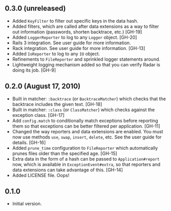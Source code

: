 ## 0.3.0 (unreleased)

  - Added `KeyFilter` to filter out specific keys in the data hash.
  - Added filters, which are called after data extensions as a way
    to filter out information (passwords, shorten backtrace, etc.) [GH-19]
  - Added `LoggerReporter` to log to any `Logger` object. [GH-20]
  - Rails 3 integration. See user guide for more information.
  - Rack integration. See user guide for more information. [GH-13]
  - Added `IoReporter` to log to any `IO` object.
  - Refinements to `FileReporter` and sprinkled logger statements around.
  - Lightweight logging mechanism added so that you can verify Radar is doing
    its job. [GH-9]

## 0.2.0 (August 17, 2010)

  - Built in matcher: `:backtrace` (or `BacktraceMatcher`) which checks that
    the backtrace includes the given text. [GH-18]
  - Built in matcher: `:class` (or `ClassMatcher`) which checks against the
    exception class. [GH-17]
  - Add `config.match` to conditionally match exceptions before reporting
    them so that exceptions can be better filtered per application. [GH-11]
  - Changed the way reporters and data extensions are enabled. You must now
    use methods `use`, `swap`, `insert`, `delete`, etc. See the user guide
    for details. [GH-16]
  - Added `prune_time` configuration to `FileReporter` which automatically prunes
    files older than the specified age. [GH-15]
  - Extra data in the form of a hash can be passed to `Application#report` now,
    which is available in `ExceptionEvent#extra`, so that reporters and data
    extensions can take advantage of this. [GH-14]
  - Added LICENSE file. Oops!

## 0.1.0

  - Initial version.
